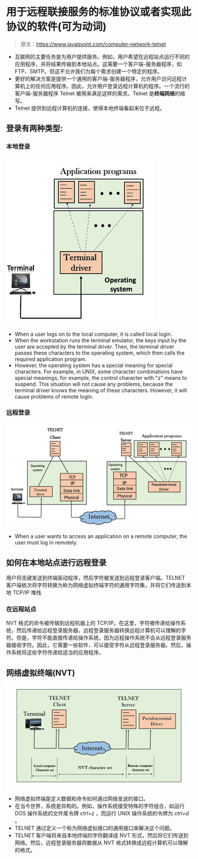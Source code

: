 # 用于远程联接服务的标准协议或者实现此协议的软件(可为动词)

> 原文：<https://www.javatpoint.com/computer-network-telnet>

*   互联网的主要任务是为用户提供服务。例如，用户希望在远程站点运行不同的应用程序，并将结果传输到本地站点。这需要一个客户端-服务器程序，如 FTP、SMTP。但这不允许我们为每个需求创建一个特定的程序。
*   更好的解决方案是提供一个通用的客户端-服务器程序，允许用户访问远程计算机上的任何应用程序。因此，允许用户登录远程计算机的程序。一个流行的客户端-服务器程序 Telnet 被用来满足这样的需求。Telnet 是**终端网络**的缩写。
*   Telnet 提供到远程计算机的连接，使得本地终端看起来位于远程。

## 登录有两种类型:

### 本地登录

### ![Computer Network Telnet](img/3db9f8e0542885731141c7530bf9a4bd.png)

*   When a user logs on to the local computer, it is called local login.
*   When the workstation runs the terminal emulator, the keys input by the user are accepted by the terminal driver. Then, the terminal driver passes these characters to the operating system, which then calls the required application program.
*   However, the operating system has a special meaning for special characters. For example, in UNIX, some character combinations have special meanings, for example, the control character with "z" means to suspend. This situation will not cause any problems, because the terminal driver knows the meaning of these characters. However, it will cause problems of remote login.

### 远程登录

![Computer Network Telnet](img/faf4c524eb04314cdc609193cf4d9b93.png)

*   When a user wants to access an application on a remote computer, the user must log in remotely.

## 如何在本地站点进行远程登录

用户将击键发送到终端驱动程序，然后字符被发送到远程登录客户端。TELNET 客户端依次将字符转换为称为网络虚拟终端字符的通用字符集，并将它们传送到本地 TCP/IP 堆栈

### 在远程站点

NVT 格式的命令被传输到远程机器上的 TCP/IP。在这里，字符被传递给操作系统，然后传递给远程登录服务器。远程登录服务器转换远程计算机可以理解的字符。但是，字符不能直接传递给操作系统，因为远程操作系统不会从远程登录服务器接收字符。因此，它需要一些软件，可以接受字符从远程登录服务器。然后，操作系统将这些字符传递给适当的应用程序。

## 网络虚拟终端(NVT)

![Computer Network Telnet](img/eba893a4b6f40db738e7658e9a6cde21.png)

*   网络虚拟终端是定义数据和命令如何通过网络发送的接口。
*   在当今世界，系统是异构的。例如，操作系统接受特殊的字符组合，如运行 DOS 操作系统的文件尾令牌 *ctrl+z* ，而运行 UNIX 操作系统的令牌为 *ctrl+d* 。
*   TELNET 通过定义一个称为网络虚拟接口的通用接口来解决这个问题。
*   TELNET 客户端将来自本地终端的字符翻译成 NVT 形式，然后将它们传送到网络。然后，远程登录服务器将数据从 NVT 格式转换成远程计算机可以理解的格式。